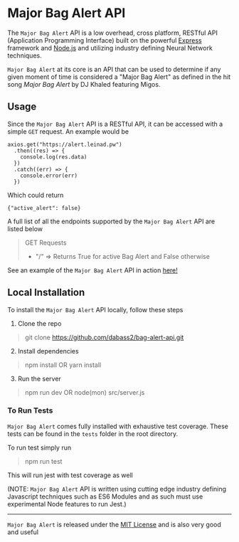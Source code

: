 # Major Bag Alert API

The `Major Bag Alert` API is a low overhead, cross platform, RESTful API (Application Programming Interface) built on the powerful [Express](https://expressjs.com/) framework and [Node.js](https://nodejs.org/en/) and utilizing industry defining Neural Network techniques.

`Major Bag Alert` at its core is an API that can be used to determine if any given moment of time is considered a "Major Bag Alert" as defined in the hit song *Major Bag Alert* by DJ Khaled featuring Migos.

## Usage
Since the `Major Bag Alert` API is a RESTful API, it can be accessed with a simple `GET` request. An example would be

    axios.get("https://alert.leinad.pw")
      .then((res) => {
        console.log(res.data)
      })
      .catch((err) => {
        console.error(err)
      })

Which could return

    {"active_alert": false}

A full list of all the endpoints supported by the `Major Bag Alert` API are listed below

> GET Requests
> - "/" => Returns True for active Bag Alert and False otherwise

See an example of the `Major Bag Alert` API in action [here!](https://github.com/dabass2/Discord-Bot/blob/master/commands/bag.js)

## Local Installation

To install the `Major Bag Alert` API locally, follow these steps

1. Clone the repo
  > git clone https://github.com/dabass2/bag-alert-api.git
2. Install dependencies
  > npm install OR yarn install
3. Run the server
  > npm run dev OR node(mon) src/server.js

### To Run Tests

`Major Bag Alert` comes fully installed with exhaustive test coverage. These tests can be found in the `tests` folder in the root directory.

To run test simply run
> npm run test

This will run jest with test coverage as well

(NOTE: `Major Bag Alert` API is written using cutting edge industry defining Javascript techniques such as ES6 Modules and as such must use experimental Node features to run Jest.)

---

`Major Bag Alert` is released under the [MIT License](https://opensource.org/licenses/MIT) and is also very good and useful